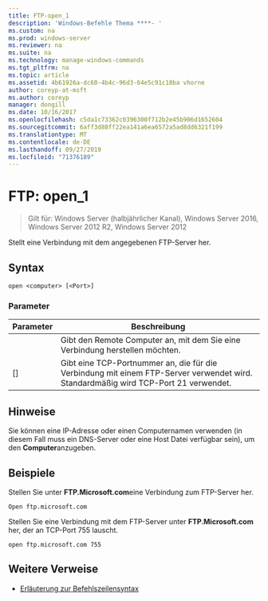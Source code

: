 ```yaml
---
title: FTP-open_1
description: 'Windows-Befehle Thema ****- '
ms.custom: na
ms.prod: windows-server
ms.reviewer: na
ms.suite: na
ms.technology: manage-windows-commands
ms.tgt_pltfrm: na
ms.topic: article
ms.assetid: 4b61926a-dc60-4b4c-96d3-64e5c91c18ba vhorne
author: coreyp-at-msft
ms.author: coreyp
manager: dongill
ms.date: 10/16/2017
ms.openlocfilehash: c5da1c73362c0396300f712b2e45b906d1652604
ms.sourcegitcommit: 6aff3d88ff22ea141a6ea6572a5ad8dd6321f199
ms.translationtype: MT
ms.contentlocale: de-DE
ms.lasthandoff: 09/27/2019
ms.locfileid: "71376189"
---
```

# <a name="ftp-open_1"></a>FTP: open_1

>Gilt für: Windows Server (halbjährlicher Kanal), Windows Server 2016, Windows Server 2012 R2, Windows Server 2012

Stellt eine Verbindung mit dem angegebenen FTP-Server her.   
## <a name="syntax"></a>Syntax  
```  
open <computer> [<Port>]  
```  
### <a name="parameters"></a>Parameter  

| Parameter  |                                           Beschreibung                                            |
|------------|--------------------------------------------------------------------------------------------------|
| <computer> |                Gibt den Remote Computer an, mit dem Sie eine Verbindung herstellen möchten.                 |
|  [<Port>]  | Gibt eine TCP-Portnummer an, die für die Verbindung mit einem FTP-Server verwendet wird. Standardmäßig wird TCP-Port 21 verwendet. |

## <a name="remarks"></a>Hinweise  
Sie können eine IP-Adresse oder einen Computernamen verwenden (in diesem Fall muss ein DNS-Server oder eine Host Datei verfügbar sein), um den **Computer**anzugeben.  
## <a name="BKMK_Examples"></a>Beispiele  
Stellen Sie unter **FTP.Microsoft.com**eine Verbindung zum FTP-Server her.  
```  
Open ftp.microsoft.com  
```  
Stellen Sie eine Verbindung mit dem FTP-Server unter **FTP.Microsoft.com** her, der an TCP-Port 755 lauscht.  
```  
open ftp.microsoft.com 755  
```  
## <a name="additional-references"></a>Weitere Verweise  
-   [Erläuterung zur Befehlszeilensyntax](command-line-syntax-key.md)  
